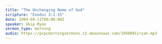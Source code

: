```yaml
---
title: "The Unchanging Name of God"
scripture: "Exodus 3:1-15"
date: 1994-09-11T00:00:00Z
speaker: Skip Ryan
sermon_type: morning
audio: https://pcpcmorningsermons.s3.amazonaws.com/19940911ryan.mp3 
---
```



